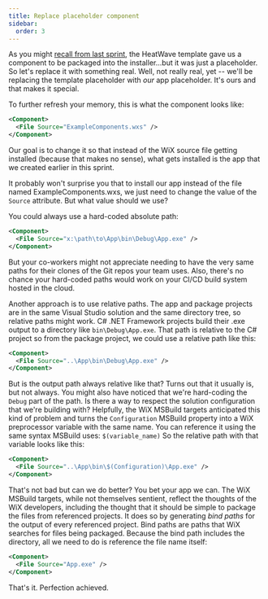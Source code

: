 ```yaml
---
title: Replace placeholder component
sidebar:
  order: 3
---
```


As you might [recall from last sprint](/docs/wix/tutorial/sprint1/spike-explore-examplecomponents/), the HeatWave template gave us a component to be packaged into the installer...but it was just a placeholder. So let's replace it with something real. Well, not really real, yet -- we'll be replacing the template placeholder with _our_ app placeholder. It's ours and that makes it special.

To further refresh your memory, this is what the component looks like:

```xml
<Component>
  <File Source="ExampleComponents.wxs" />
</Component>
```

Our goal is to change it so that instead of the WiX source file getting installed (because that makes no sense), what gets installed is the app that we created earlier in this sprint.

It probably won't surprise you that to install our app instead of the file named ExampleComponents.wxs, we just need to change the value of the `Source` attribute. But what value should we use?

You could always use a hard-coded absolute path:

```xml
<Component>
  <File Source="x:\path\to\App\bin\Debug\App.exe" />
</Component>
```

But your co-workers might not appreciate needing to have the very same paths for their clones of the Git repos your team uses. Also, there's no chance your hard-coded paths would work on your CI/CD build system hosted in the cloud.

Another approach is to use relative paths. The app and package projects are in the same Visual Studio solution and the same directory tree, so relative paths might work. C# .NET Framework projects build their .exe output to a directory like `bin\Debug\App.exe`. That path is relative to the C# project so from the package project, we could use a relative path like this:

```xml
<Component>
  <File Source="..\App\bin\Debug\App.exe" />
</Component>
```

But is the output path always relative like that? Turns out that it usually is, but not always. You might also have noticed that we're hard-coding the `Debug` part of the path. Is there a way to respect the solution configuration that we're building with? Helpfully, the WiX MSBuild targets anticipated this kind of problem and turns the `Configuration` MSBuild property into a WiX preprocessor variable with the same name. You can reference it using the same syntax MSBuild uses: `$(variable_name)` So the relative path with that variable looks like this:

```xml
<Component>
  <File Source="..\App\bin\$(Configuration)\App.exe" />
</Component>
```

That's not bad but can we do better? You bet your app we can. The WiX MSBuild targets, while not themselves sentient, reflect the thoughts of the WiX developers, including the thought that it should be simple to package the files from referenced projects. It does so by generating _bind paths_ for the output of every referenced project. Bind paths are paths that WiX searches for files being packaged. Because the bind path includes the directory, all we need to do is reference the file name itself:

```xml
<Component>
  <File Source="App.exe" />
</Component>
```

That's it. Perfection achieved.
